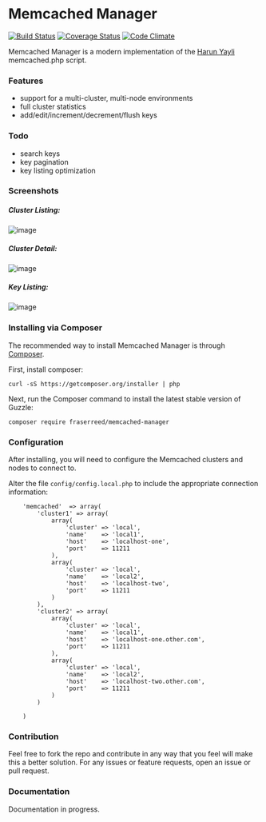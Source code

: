 Memcached Manager
=================

[![Build Status](https://secure.travis-ci.org/fraserreed/memcached-manager.png?branch=master)](http://travis-ci.org/fraserreed/memcached-manager)
[![Coverage Status](https://coveralls.io/repos/fraserreed/memcached-manager/badge.svg)](https://coveralls.io/r/fraserreed/memcached-manager)
[![Code Climate](https://codeclimate.com/github/fraserreed/memcached-manager/badges/gpa.svg)](https://codeclimate.com/github/fraserreed/memcached-manager)

Memcached Manager is a modern implementation of the [Harun Yayli](https://twitter.com/haruny) memcached.php script.

### Features

* support for a multi-cluster, multi-node environments
* full cluster statistics
* add/edit/increment/decrement/flush keys

### Todo

* search keys
* key pagination
* key listing optimization

### Screenshots

##### Cluster Listing:

![image](https://cloud.githubusercontent.com/assets/3450927/6435462/899f6482-c06c-11e4-8f27-e20559836b39.png)

##### Cluster Detail:

![image](https://cloud.githubusercontent.com/assets/3450927/6435472/c1d834dc-c06c-11e4-9e5a-dd3b50da5d6a.png)

##### Key Listing:

![image](https://cloud.githubusercontent.com/assets/3450927/6435484/f14f3738-c06c-11e4-8a39-9fbd06de80ac.png)

### Installing via Composer

The recommended way to install Memcached Manager is through
[Composer](http://getcomposer.org).


First, install composer:

```
curl -sS https://getcomposer.org/installer | php
```

Next, run the Composer command to install the latest stable version of Guzzle:

```
composer require fraserreed/memcached-manager
```

### Configuration

After installing, you will need to configure the Memcached clusters and nodes to connect to.

Alter the file ``config/config.local.php`` to include the appropriate connection information:

```
    'memcached'  => array(
        'cluster1' => array(
            array(
                'cluster' => 'local',
                'name'    => 'local1',
                'host'    => 'localhost-one',
                'port'    => 11211
            ),
            array(
                'cluster' => 'local',
                'name'    => 'local2',
                'host'    => 'localhost-two',
                'port'    => 11211
            )
        ),
        'cluster2' => array(
            array(
                'cluster' => 'local',
                'name'    => 'local1',
                'host'    => 'localhost-one.other.com',
                'port'    => 11211
            ),
            array(
                'cluster' => 'local',
                'name'    => 'local2',
                'host'    => 'localhost-two.other.com',
                'port'    => 11211
            )
        )

    )
```

### Contribution

Feel free to fork the repo and contribute in any way that you feel will make this a better solution.  For any issues or feature requests, open an issue or pull request.

### Documentation

Documentation in progress.
